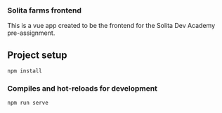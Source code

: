 ### Solita farms frontend
This is a vue app created to be the frontend for the Solita Dev Academy pre-assignment.

## Project setup
```
npm install
```

### Compiles and hot-reloads for development
```
npm run serve
```



